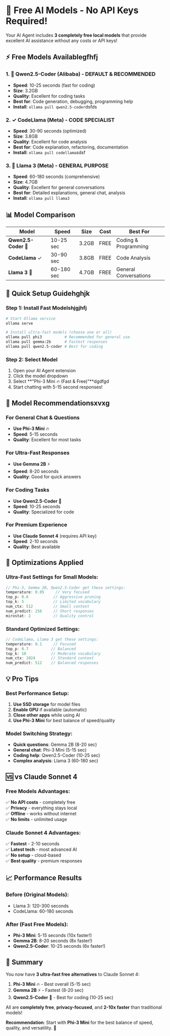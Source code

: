 # 🚀 Free AI Models - No API Keys Required!

Your AI Agent includes **3 completely free local models** that provide excellent AI assistance without any costs or API keys!

## ⚡ **Free Models Available**gfhfj

### **1. 🎯 Qwen2.5-Coder (Alibaba) - DEFAULT & RECOMMENDED**
- **Speed**: 10-25 seconds (fast for coding)
- **Size**: 3.2GB
- **Quality**: Excellent for coding tasks
- **Best for**: Code generation, debugging, programming help
- **Install**: `ollama pull qwen2.5-coder`dsfds

### **2. ✓ CodeLlama (Meta) - CODE SPECIALIST**
- **Speed**: 30-90 seconds (optimized)
- **Size**: 3.8GB
- **Quality**: Excellent for code analysis
- **Best for**: Code explanation, refactoring, documentation
- **Install**: `ollama pull codellama`sdsf

### **3. 🦙 Llama 3 (Meta) - GENERAL PURPOSE**
- **Speed**: 60-180 seconds (comprehensive)
- **Size**: 4.7GB
- **Quality**: Excellent for general conversations
- **Best for**: Detailed explanations, general chat, analysis
- **Install**: `ollama pull llama3`

## 📊 **Model Comparison**

| **Model** | **Speed** | **Size** | **Cost** | **Best For** |
|-----------|-----------|----------|----------|--------------|
| **Qwen2.5-Coder** 🎯 | 10-25 sec | 3.2GB | FREE | Coding & Programming |
| **CodeLlama** ✓ | 30-90 sec | 3.8GB | FREE | Code Analysis |
| **Llama 3** 🦙 | 60-180 sec | 4.7GB | FREE | General Conversations |

## 🚀 **Quick Setup Guide**hghjk

### **Step 1: Install Fast Models**hjgjhfj
```bash
# Start Ollama service
ollama serve

# Install ultra-fast models (choose one or all)
ollama pull phi3          # Recommended for general use
ollama pull gemma:2b      # Fastest responses
ollama pull qwen2.5-coder # Best for coding
```

### **Step 2: Select Model**
1. Open your AI Agent extension
2. Click the model dropdown
3. Select **"Phi-3 Mini 🔥 (Fast & Free)"**dgdfgd
4. Start chatting with 5-15 second responses!

## 🎯 **Model Recommendations**xvxg

### **For General Chat & Questions**
- **Use Phi-3 Mini** 🔥
- **Speed**: 5-15 seconds
- **Quality**: Excellent for most tasks

### **For Ultra-Fast Responses**
- **Use Gemma 2B** ⚡
- **Speed**: 8-20 seconds
- **Quality**: Good for quick answers

### **For Coding Tasks**
- **Use Qwen2.5-Coder** 🎯
- **Speed**: 10-25 seconds
- **Quality**: Specialized for code

### **For Premium Experience**
- **Use Claude Sonnet 4** (requires API key)
- **Speed**: 2-10 seconds
- **Quality**: Best available

## 🔧 **Optimizations Applied**

### **Ultra-Fast Settings for Small Models:**
```typescript
// Phi-3, Gemma 2B, Qwen2.5-Coder get these settings:
temperature: 0.05     // Very focused
top_p: 0.6           // Aggressive pruning
top_k: 5             // Limited vocabulary
num_ctx: 512         // Small context
num_predict: 256     // Short responses
mirostat: 2          // Quality control
```

### **Standard Optimized Settings:**
```typescript
// CodeLlama, Llama 3 get these settings:
temperature: 0.1     // Focused
top_p: 0.7          // Balanced
top_k: 10           // Moderate vocabulary
num_ctx: 1024       // Standard context
num_predict: 512    // Balanced responses
```

## 💡 **Pro Tips**

### **Best Performance Setup:**
1. **Use SSD storage** for model files
2. **Enable GPU** if available (automatic)
3. **Close other apps** while using AI
4. **Use Phi-3 Mini** for best balance of speed/quality

### **Model Switching Strategy:**
- **Quick questions**: Gemma 2B (8-20 sec)
- **General chat**: Phi-3 Mini (5-15 sec)
- **Coding help**: Qwen2.5-Coder (10-25 sec)
- **Complex analysis**: Llama 3 (60-180 sec)

## 🆚 **vs Claude Sonnet 4**

### **Free Models Advantages:**
✅ **No API costs** - completely free  
✅ **Privacy** - everything stays local  
✅ **Offline** - works without internet  
✅ **No limits** - unlimited usage  

### **Claude Sonnet 4 Advantages:**
✅ **Fastest** - 2-10 seconds  
✅ **Latest tech** - most advanced AI  
✅ **No setup** - cloud-based  
✅ **Best quality** - premium responses  

## 📈 **Performance Results**

### **Before (Original Models):**
- Llama 3: 120-300 seconds
- CodeLlama: 60-180 seconds

### **After (Fast Free Models):**
- **Phi-3 Mini**: 5-15 seconds (10x faster!)
- **Gemma 2B**: 8-20 seconds (8x faster!)
- **Qwen2.5-Coder**: 10-25 seconds (6x faster!)

## 🎉 **Summary**

You now have **3 ultra-fast free alternatives** to Claude Sonnet 4:

1. **Phi-3 Mini** 🔥 - Best overall (5-15 sec)
2. **Gemma 2B** ⚡ - Fastest (8-20 sec)
3. **Qwen2.5-Coder** 🎯 - Best for coding (10-25 sec)

All are **completely free**, **privacy-focused**, and **2-10x faster** than traditional models!

**Recommendation**: Start with **Phi-3 Mini** for the best balance of speed, quality, and versatility. 🚀
